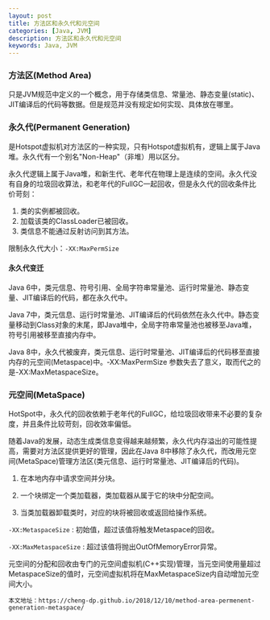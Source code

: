 ```yaml
---
layout: post
title: 方法区和永久代和元空间
categories: [Java, JVM]
description: 方法区和永久代和元空间
keywords: Java, JVM
---
```



### 方法区(Method Area)

只是JVM规范中定义的一个概念，用于存储类信息、常量池、静态变量(static)、JIT编译后的代码等数据。但是规范并没有规定如何实现、具体放在哪里。

### 永久代(Permanent Generation)

是Hotspot虚拟机对方法区的一种实现，只有Hotspot虚拟机有，逻辑上属于Java堆。永久代有一个别名"Non-Heap"（非堆）用以区分。

永久代逻辑上属于Java堆，和新生代、老年代在物理上是连续的空间。永久代没有自身的垃圾回收算法，和老年代的FullGC一起回收，但是永久代的回收条件比价苛刻：

1. 类的实例都被回收。
2. 加载该类的ClassLoader已被回收。
3. 类信息不能通过反射访问到其方法。

限制永久代大小：`-XX:MaxPermSize`

#### 永久代变迁

Java 6中，类元信息、符号引用、全局字符串常量池、运行时常量池、静态变量、JIT编译后的代码，都在永久代中。

Java 7中，类元信息、运行时常量池、JIT编译后的代码依然在永久代中。静态变量移动到Class对象的末尾，即Java堆中，全局字符串常量池也被移至Java堆，符号引用被移至直接内存中。

Java 8中，永久代被废弃，类元信息、运行时常量池、JIT编译后的代码移至直接内存的元空间(Metaspace)中。‑XX:MaxPermSize 参数失去了意义，取而代之的是-XX:MaxMetaspaceSize。

### 元空间(MetaSpace)

HotSpot中，永久代的回收依赖于老年代的FullGC，给垃圾回收带来不必要的复杂度，并且条件比较苛刻，回收效率偏低。

随着Java的发展，动态生成类信息变得越来越频繁，永久代内存溢出的可能性提高，需要对方法区提供更好的管理，因此在Java 8中移除了永久代，而改用元空间(MetaSpace)管理方法区(类元信息、运行时常量池、JIT编译后的代码)。

1. 在本地内存中请求空间并分块。

2. 一个块绑定一个类加载器，类加载器从属于它的块中分配空间。

3. 当类加载器卸载类时，对应的块将被回收或返回给操作系统。

`-XX:MetaspaceSize` : 初始值，超过该值将触发Metaspace的回收。

`-XX:MaxMetaspaceSize` : 超过该值将抛出OutOfMemoryError异常。

元空间的分配和回收由专门的元空间虚拟机(C++实现)管理，当元空间使用量超过MetaspaceSize的值时，元空间虚拟机将在MaxMetaspaceSize内自动增加元空间大小。
 
```
本文地址：https://cheng-dp.github.io/2018/12/10/method-area-permenent-generation-metaspace/
```
 
